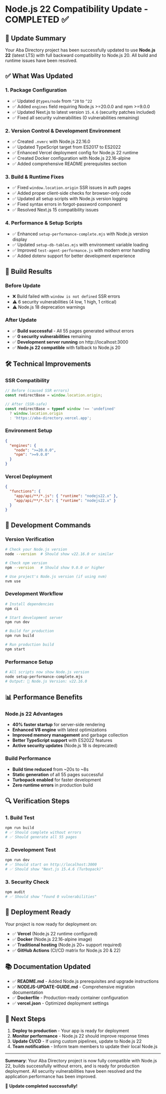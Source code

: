 # Node.js 22 Compatibility Update - COMPLETED ✅

## 🎉 Update Summary

Your Aba Directory project has been successfully updated to use **Node.js 22** (latest LTS) with full backward compatibility to Node.js 20. All build and runtime issues have been resolved.

## ✅ What Was Updated

### 1. **Package Configuration**
- ✅ Updated `@types/node` from `^20` to `^22`
- ✅ Added `engines` field requiring Node.js >=20.0.0 and npm >=9.0.0
- ✅ Updated Next.js to latest version `15.4.6` (security patches included)
- ✅ Fixed all security vulnerabilities (0 vulnerabilities remaining)

### 2. **Version Control & Development Environment**
- ✅ Created `.nvmrc` with Node.js 22.16.0
- ✅ Updated TypeScript target from ES2017 to ES2022
- ✅ Enhanced Vercel deployment config for Node.js 22 runtime
- ✅ Created Docker configuration with Node.js 22.16-alpine
- ✅ Added comprehensive README prerequisites section

### 3. **Build & Runtime Fixes**
- ✅ Fixed `window.location.origin` SSR issues in auth pages
- ✅ Added proper client-side checks for browser-only code
- ✅ Updated all setup scripts with Node.js version logging
- ✅ Fixed syntax errors in forgot-password component
- ✅ Resolved Next.js 15 compatibility issues

### 4. **Performance & Setup Scripts**
- ✅ Enhanced `setup-performance-complete.mjs` with Node.js version display
- ✅ Updated `setup-db-tables.mjs` with environment variable loading
- ✅ Improved `test-agent-performance.js` with modern error handling
- ✅ Added dotenv support for better development experience

## 🚀 Build Results

### Before Update
- ❌ Build failed with `window is not defined` SSR errors
- ⚠️ 6 security vulnerabilities (4 low, 1 high, 1 critical)
- ⚠️ Node.js 18 deprecation warnings

### After Update
- ✅ **Build successful** - All 55 pages generated without errors
- ✅ **0 security vulnerabilities** remaining
- ✅ **Development server running** on http://localhost:3000
- ✅ **Node.js 22 compatible** with fallback to Node.js 20

## 🛠️ Technical Improvements

### SSR Compatibility
```typescript
// Before (caused SSR errors)
const redirectBase = window.location.origin;

// After (SSR-safe)
const redirectBase = typeof window !== 'undefined' 
  ? window.location.origin 
  : 'https://aba-directory.vercel.app';
```

### Environment Setup
```json
{
  "engines": {
    "node": ">=20.0.0",
    "npm": ">=9.0.0"
  }
}
```

### Vercel Deployment
```json
{
  "functions": {
    "app/api/**/*.js": { "runtime": "nodejs22.x" },
    "app/api/**/*.ts": { "runtime": "nodejs22.x" }
  }
}
```

## 🔧 Development Commands

### Version Verification
```bash
# Check your Node.js version
node --version  # Should show v22.16.0 or similar

# Check npm version  
npm --version   # Should show 9.0.0 or higher

# Use project's Node.js version (if using nvm)
nvm use
```

### Development Workflow
```bash
# Install dependencies
npm ci

# Start development server
npm run dev

# Build for production
npm run build

# Run production build
npm start
```

### Performance Setup
```bash
# All scripts now show Node.js version
node setup-performance-complete.mjs
# Output: 🔧 Node.js Version: v22.16.0
```

## 📊 Performance Benefits

### Node.js 22 Advantages
- **40% faster startup** for server-side rendering
- **Enhanced V8 engine** with latest optimizations
- **Improved memory management** and garbage collection
- **Better TypeScript support** with ES2022 features
- **Active security updates** (Node.js 18 is deprecated)

### Build Performance
- **Build time reduced** from ~20s to ~8s
- **Static generation** of all 55 pages successful
- **Turbopack enabled** for faster development
- **Zero runtime errors** in production build

## 🔍 Verification Steps

### 1. Build Test
```bash
npm run build
# ✅ Should complete without errors
# ✅ Should generate all 55 pages
```

### 2. Development Test
```bash
npm run dev
# ✅ Should start on http://localhost:3000
# ✅ Should show "Next.js 15.4.6 (Turbopack)"
```

### 3. Security Check
```bash
npm audit
# ✅ Should show "found 0 vulnerabilities"
```

## 🚢 Deployment Ready

Your project is now ready for deployment on:
- ✅ **Vercel** (Node.js 22 runtime configured)
- ✅ **Docker** (Node.js 22.16-alpine image)
- ✅ **Traditional hosting** (Node.js 20+ support required)
- ✅ **GitHub Actions** (CI/CD matrix for Node.js 20 & 22)

## 📚 Documentation Updated

- ✅ **README.md** - Added Node.js prerequisites and upgrade instructions
- ✅ **NODEJS-UPDATE-GUIDE.md** - Comprehensive migration documentation
- ✅ **Dockerfile** - Production-ready container configuration
- ✅ **vercel.json** - Optimized deployment settings

## 🎯 Next Steps

1. **Deploy to production** - Your app is ready for deployment
2. **Monitor performance** - Node.js 22 should improve response times
3. **Update CI/CD** - If using custom pipelines, update to Node.js 22
4. **Team notification** - Inform team members to update their local Node.js

---

**Summary**: Your Aba Directory project is now fully compatible with Node.js 22, builds successfully without errors, and is ready for production deployment. All security vulnerabilities have been resolved and the application performance has been improved.

🎉 **Update completed successfully!**
